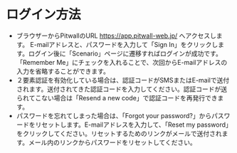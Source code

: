 # ログイン方法
- ブラウザーからPitwallのURL https://app.pitwall-web.jp/ へアクセスします。
E-mailアドレスと、パスワードを入力して「Sign In」をクリックします。ログイン後に「Scenario」ページに遷移すればログインが成功です。「Remember Me」にチェックを入れることで、次回からE-mailアドレスの入力を省略することができます。
- ２要素認証を有効化している場合は、認証コードがSMSまたはE-mailで送付されます。送付されてきた認証コードを入力してください。認証コードが送られてこない場合は「Resend a new code」で認証コードを再発行できます。
- パスワードを忘れてしまった場合は、「Forgot your password?」からパスワードをリセットします。E-mailアドレスを入力して、「Reset my password」をクリックしてください。リセットするためのリンクがメールで送付されます。メール内のリンクからパスワードをリセットしてください。